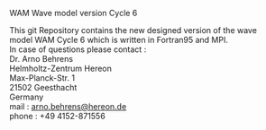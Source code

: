 WAM
Wave model version Cycle 6

This git Repository contains the new designed version of the wave   
model WAM Cycle 6 which is written in Fortran95 and MPI.  
In case of questions please contact :  
Dr. Arno Behrens  
Helmholtz-Zentrum Hereon  
Max-Planck-Str. 1  
21502 Geesthacht  
Germany  
mail : arno.behrens@hereon.de  
phone : +49 4152-871556  
